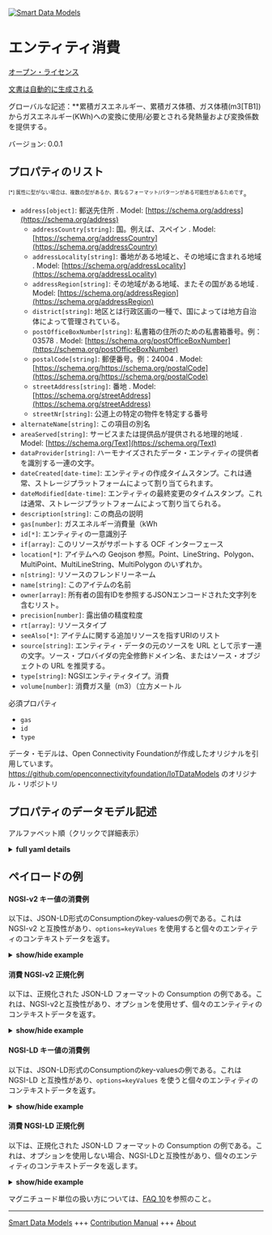 <!-- 10-Header -->    
[![Smart Data Models](https://smartdatamodels.org/wp-content/uploads/2022/01/SmartDataModels_logo.png "Logo")](https://smartdatamodels.org)    
エンティティ消費    
========<!-- /10-Header -->    
<!-- 15-License -->    
[オープン・ライセンス](https://github.com/smart-data-models//dataModel.OCF/blob/master/Consumption/LICENSE.md)    
[文書は自動的に生成される](https://docs.google.com/presentation/d/e/2PACX-1vTs-Ng5dIAwkg91oTTUdt8ua7woBXhPnwavZ0FxgR8BsAI_Ek3C5q97Nd94HS8KhP-r_quD4H0fgyt3/pub?start=false&loop=false&delayms=3000#slide=id.gb715ace035_0_60)    
<!-- /15-License -->    
<!-- 20-Description -->    
グローバルな記述：**累積ガスエネルギー、累積ガス体積、ガス体積(m3[TB1])からガスエネルギー(KWh)への変換に使用/必要とされる発熱量および変換係数を提供する。    
バージョン: 0.0.1    
<!-- /20-Description -->    
<!-- 30-PropertiesList -->    
## プロパティのリスト    
<sup><sub>[*] 属性に型がない場合は、複数の型があるか、異なるフォーマット/パターンがある可能性があるためです</sub></sup>。    
- `address[object]`: 郵送先住所  . Model: [https://schema.org/address](https://schema.org/address)	- `addressCountry[string]`: 国。例えば、スペイン  . Model: [https://schema.org/addressCountry](https://schema.org/addressCountry)    
	- `addressLocality[string]`: 番地がある地域と、その地域に含まれる地域  . Model: [https://schema.org/addressLocality](https://schema.org/addressLocality)    
	- `addressRegion[string]`: その地域がある地域、またその国がある地域  . Model: [https://schema.org/addressRegion](https://schema.org/addressRegion)    
	- `district[string]`: 地区とは行政区画の一種で、国によっては地方自治体によって管理されている。      
	- `postOfficeBoxNumber[string]`: 私書箱の住所のための私書箱番号。例：03578  . Model: [https://schema.org/postOfficeBoxNumber](https://schema.org/postOfficeBoxNumber)    
	- `postalCode[string]`: 郵便番号。例：24004  . Model: [https://schema.org/https://schema.org/postalCode](https://schema.org/https://schema.org/postalCode)    
	- `streetAddress[string]`: 番地  . Model: [https://schema.org/streetAddress](https://schema.org/streetAddress)    
	- `streetNr[string]`: 公道上の特定の物件を特定する番号      
- `alternateName[string]`: この項目の別名  - `areaServed[string]`: サービスまたは提供品が提供される地理的地域  . Model: [https://schema.org/Text](https://schema.org/Text)- `dataProvider[string]`: ハーモナイズされたデータ・エンティティの提供者を識別する一連の文字。  - `dateCreated[date-time]`: エンティティの作成タイムスタンプ。これは通常、ストレージプラットフォームによって割り当てられます。  - `dateModified[date-time]`: エンティティの最終変更のタイムスタンプ。これは通常、ストレージプラットフォームによって割り当てられる。  - `description[string]`: この商品の説明  - `gas[number]`: ガスエネルギー消費量（kWh  - `id[*]`: エンティティの一意識別子  - `if[array]`: このリソースがサポートする OCF インターフェース  - `location[*]`: アイテムへの Geojson 参照。Point、LineString、Polygon、MultiPoint、MultiLineString、MultiPolygon のいずれか。  - `n[string]`: リソースのフレンドリーネーム  - `name[string]`: このアイテムの名前  - `owner[array]`: 所有者の固有IDを参照するJSONエンコードされた文字列を含むリスト。  - `precision[number]`: 露出値の精度粒度  - `rt[array]`: リソースタイプ  - `seeAlso[*]`: アイテムに関する追加リソースを指すURIのリスト  - `source[string]`: エンティティ・データの元のソースを URL として示す一連の文字。ソース・プロバイダの完全修飾ドメイン名、またはソース・オブジェクトの URL を推奨する。  - `type[string]`: NGSIエンティティタイプ。消費  - `volume[number]`: 消費ガス量（m3）（立方メートル  <!-- /30-PropertiesList -->    
<!-- 35-RequiredProperties -->    
必須プロパティ    
- `gas`  - `id`  - `type`  <!-- /35-RequiredProperties -->    
<!-- 40-RequiredProperties -->    
データ・モデルは、Open Connectivity Foundationが作成したオリジナルを引用しています。https://github.com/openconnectivityfoundation/IoTDataModels のオリジナル・リポジトリ    
<!-- /40-RequiredProperties -->    
<!-- 50-DataModelHeader -->    
## プロパティのデータモデル記述    
アルファベット順（クリックで詳細表示）    
<!-- /50-DataModelHeader -->    
<!-- 60-ModelYaml -->    
<details><summary><strong>full yaml details</strong></summary>      
```yaml    
Consumption:      
  description: 'This Resource describes Properties associated with the energy associated with the consumption of natural gasThe gas value is in kilowatt hours [kWh].The volume value is in metres cubed [m3].Provides the cumulative gas energy, the cumulative gas volume and the calorific value and conversion factor used/required to convert from gas volume (m3[TB1]) to gas energy (KWh).'      
  properties:      
    address:      
      description: The mailing address      
      properties:      
        addressCountry:      
          description: 'The country. For example, Spain'      
          type: string      
          x-ngsi:      
            model: https://schema.org/addressCountry      
            type: Property      
        addressLocality:      
          description: 'The locality in which the street address is, and which is in the region'      
          type: string      
          x-ngsi:      
            model: https://schema.org/addressLocality      
            type: Property      
        addressRegion:      
          description: 'The region in which the locality is, and which is in the country'      
          type: string      
          x-ngsi:      
            model: https://schema.org/addressRegion      
            type: Property      
        district:      
          description: 'A district is a type of administrative division that, in some countries, is managed by the local government'      
          type: string      
          x-ngsi:      
            type: Property      
        postOfficeBoxNumber:      
          description: 'The post office box number for PO box addresses. For example, 03578'      
          type: string      
          x-ngsi:      
            model: https://schema.org/postOfficeBoxNumber      
            type: Property      
        postalCode:      
          description: 'The postal code. For example, 24004'      
          type: string      
          x-ngsi:      
            model: https://schema.org/https://schema.org/postalCode      
            type: Property      
        streetAddress:      
          description: The street address      
          type: string      
          x-ngsi:      
            model: https://schema.org/streetAddress      
            type: Property      
        streetNr:      
          description: Number identifying a specific property on a public street      
          type: string      
          x-ngsi:      
            type: Property      
      type: object      
      x-ngsi:      
        model: https://schema.org/address      
        type: Property      
    alternateName:      
      description: An alternative name for this item      
      type: string      
      x-ngsi:      
        type: Property      
    areaServed:      
      description: The geographic area where a service or offered item is provided      
      type: string      
      x-ngsi:      
        model: https://schema.org/Text      
        type: Property      
    dataProvider:      
      description: A sequence of characters identifying the provider of the harmonised data entity      
      type: string      
      x-ngsi:      
        type: Property      
    dateCreated:      
      description: Entity creation timestamp. This will usually be allocated by the storage platform      
      format: date-time      
      type: string      
      x-ngsi:      
        type: Property      
    dateModified:      
      description: Timestamp of the last modification of the entity. This will usually be allocated by the storage platform      
      format: date-time      
      type: string      
      x-ngsi:      
        type: Property      
    description:      
      description: A description of this item      
      type: string      
      x-ngsi:      
        type: Property      
    gas:      
      description: gas energy consumed in kWh      
      minimum: 0      
      readOnly: true      
      type: number      
      x-ngsi:      
        type: Property      
    id:      
      anyOf:      
        - description: Identifier format of any NGSI entity      
          maxLength: 256      
          minLength: 1      
          pattern: ^[\w\-\.\{\}\$\+\*\[\]`|~^@!,:\\]+$      
          type: string      
          x-ngsi:      
            type: Property      
        - description: Identifier format of any NGSI entity      
          format: uri      
          type: string      
          x-ngsi:      
            type: Property      
      description: Unique identifier of the entity      
      x-ngsi:      
        type: Property      
    if:      
      description: The OCF Interfaces supported by this Resource      
      items:      
        enum:      
          - oic.if.r      
          - oic.if.baseline      
        type: string      
      minItems: 1      
      readOnly: true      
      type: array      
      uniqueItems: true      
      x-ngsi:      
        type: Property      
    location:      
      description: 'Geojson reference to the item. It can be Point, LineString, Polygon, MultiPoint, MultiLineString or MultiPolygon'      
      oneOf:      
        - description: Geojson reference to the item. Point      
          properties:      
            bbox:      
              items:      
                type: number      
              minItems: 4      
              type: array      
            coordinates:      
              items:      
                type: number      
              minItems: 2      
              type: array      
            type:      
              enum:      
                - Point      
              type: string      
          required:      
            - type      
            - coordinates      
          title: GeoJSON Point      
          type: object      
          x-ngsi:      
            type: GeoProperty      
        - description: Geojson reference to the item. LineString      
          properties:      
            bbox:      
              items:      
                type: number      
              minItems: 4      
              type: array      
            coordinates:      
              items:      
                items:      
                  type: number      
                minItems: 2      
                type: array      
              minItems: 2      
              type: array      
            type:      
              enum:      
                - LineString      
              type: string      
          required:      
            - type      
            - coordinates      
          title: GeoJSON LineString      
          type: object      
          x-ngsi:      
            type: GeoProperty      
        - description: Geojson reference to the item. Polygon      
          properties:      
            bbox:      
              items:      
                type: number      
              minItems: 4      
              type: array      
            coordinates:      
              items:      
                items:      
                  items:      
                    type: number      
                  minItems: 2      
                  type: array      
                minItems: 4      
                type: array      
              type: array      
            type:      
              enum:      
                - Polygon      
              type: string      
          required:      
            - type      
            - coordinates      
          title: GeoJSON Polygon      
          type: object      
          x-ngsi:      
            type: GeoProperty      
        - description: Geojson reference to the item. MultiPoint      
          properties:      
            bbox:      
              items:      
                type: number      
              minItems: 4      
              type: array      
            coordinates:      
              items:      
                items:      
                  type: number      
                minItems: 2      
                type: array      
              type: array      
            type:      
              enum:      
                - MultiPoint      
              type: string      
          required:      
            - type      
            - coordinates      
          title: GeoJSON MultiPoint      
          type: object      
          x-ngsi:      
            type: GeoProperty      
        - description: Geojson reference to the item. MultiLineString      
          properties:      
            bbox:      
              items:      
                type: number      
              minItems: 4      
              type: array      
            coordinates:      
              items:      
                items:      
                  items:      
                    type: number      
                  minItems: 2      
                  type: array      
                minItems: 2      
                type: array      
              type: array      
            type:      
              enum:      
                - MultiLineString      
              type: string      
          required:      
            - type      
            - coordinates      
          title: GeoJSON MultiLineString      
          type: object      
          x-ngsi:      
            type: GeoProperty      
        - description: Geojson reference to the item. MultiLineString      
          properties:      
            bbox:      
              items:      
                type: number      
              minItems: 4      
              type: array      
            coordinates:      
              items:      
                items:      
                  items:      
                    items:      
                      type: number      
                    minItems: 2      
                    type: array      
                  minItems: 4      
                  type: array      
                type: array      
              type: array      
            type:      
              enum:      
                - MultiPolygon      
              type: string      
          required:      
            - type      
            - coordinates      
          title: GeoJSON MultiPolygon      
          type: object      
          x-ngsi:      
            type: GeoProperty      
      x-ngsi:      
        type: GeoProperty      
    n:      
      description: Friendly name of the Resource      
      maxLength: 64      
      readOnly: true      
      type: string      
      x-ngsi:      
        type: Property      
    name:      
      description: The name of this item      
      type: string      
      x-ngsi:      
        type: Property      
    owner:      
      description: A List containing a JSON encoded sequence of characters referencing the unique Ids of the owner(s)      
      items:      
        anyOf:      
          - description: Identifier format of any NGSI entity      
            maxLength: 256      
            minLength: 1      
            pattern: ^[\w\-\.\{\}\$\+\*\[\]`|~^@!,:\\]+$      
            type: string      
            x-ngsi:      
              type: Property      
          - description: Identifier format of any NGSI entity      
            format: uri      
            type: string      
            x-ngsi:      
              type: Property      
        description: Unique identifier of the entity      
        x-ngsi:      
          type: Property      
      type: array      
      x-ngsi:      
        type: Property      
    precision:      
      description: Accuracy granularity of the exposed value      
      readOnly: true      
      type: number      
      x-ngsi:      
        type: Property      
    rt:      
      description: Resource Type      
      items:      
        enum:      
          - oic.r.gas.consumption      
        maxLength: 64      
        type: string      
      minItems: 1      
      readOnly: true      
      type: array      
      uniqueItems: true      
      x-ngsi:      
        type: Property      
    seeAlso:      
      description: list of uri pointing to additional resources about the item      
      oneOf:      
        - items:      
            format: uri      
            type: string      
          minItems: 1      
          type: array      
        - format: uri      
          type: string      
      x-ngsi:      
        type: Property      
    source:      
      description: 'A sequence of characters giving the original source of the entity data as a URL. Recommended to be the fully qualified domain name of the source provider, or the URL to the source object'      
      type: string      
      x-ngsi:      
        type: Property      
    type:      
      description: NGSI entity type. It has to be Consumption      
      enum:      
        - Consumption      
      type: string      
      x-ngsi:      
        type: Property      
    volume:      
      description: gas volume consumed in m3 (metres cubed)      
      minimum: 0      
      readOnly: true      
      type: number      
      x-ngsi:      
        type: Property      
  required:      
    - gas      
    - id      
    - type      
  type: object      
  x-derived-from: https://raw.githubusercontent.com/openconnectivityfoundation/IoTDataModels/master/GasConsumptionResURI.swagger.json      
  x-disclaimer: 'Redistribution and use in source and binary forms, with or without modification, are permitted  provided that the license conditions are met. Copyleft (c) 2022 Contributors to Smart Data Models Program'      
  x-license-url: https://github.com/smart-data-models/dataModel.OCF/blob/master/Consumption/LICENSE.md      
  x-model-schema: https://smart-data-models.github.io/dataModel.OCF/Consumption/schema.json      
  x-model-tags: OCF      
  x-version: 0.0.1      
```    
</details>      
<!-- /60-ModelYaml -->    
<!-- 70-MiddleNotes -->    
<!-- /70-MiddleNotes -->    
<!-- 80-Examples -->    
## ペイロードの例    
#### NGSI-v2 キー値の消費例    
以下は、JSON-LD形式のConsumptionのkey-valuesの例である。これは NGSI-v2 と互換性があり、`options=keyValues` を使用すると個々のエンティティのコンテキストデータを返す。    
<details><summary><strong>show/hide example</strong></summary>      
```json  
{  
  "id": "urn:ngsi-ld:Consumption:id:GQEJ:48764759",  
  "dateCreated": "1979-07-06T09:36:23Z",  
  "dateModified": "2021-06-07T14:46:20Z",  
  "source": "Son would mouth relate own chair bett",  
  "name": "Tend employee source nature add rest. Report size personal partner stock four. Region as true develop sound cen",  
  "alternateName": "Before year thems",  
  "description": "Wonder employee attorney quickly candidate change although bag.",  
  "dataProvider": "Study modern miss dog Democrat quickly. Often late produce you true soldier. Food break on",  
  "owner": [  
    "urn:ngsi-ld:Consumption:items:KNBD:33041352",  
    "urn:ngsi-ld:Consumption:items:DUGT:23098910"  
  ],  
  "seeAlso": [  
    "urn:ngsi-ld:Consumption:items:AGFW:91615109"  
  ],  
  "location": {  
    "type": "Point",  
    "coordinates": [  
      -56.7421445,  
      77.286609  
    ]  
  },  
  "address": {  
    "streetAddress": "View age international bi",  
    "addressLocality": "Others record hospital. Grow rule stuff truth college. Whom around put suddenly garden.",  
    "addressRegion": "Others kind company likely. Tonight themselves true power home price.",  
    "addressCountry": "Real leader bad school name care several. Good explain grow water plant",  
    "postalCode": "Stock ball organization rec",  
    "postOfficeBoxNumber": "Those traditional page a although for study. Speak themselves speech. Nature white without study candidate.",  
    "streetNr": "Wear individual about add senior woman.",  
    "district": "Best budget power them evidence without beyond take. Physical against trial son break either. Stage population boy child surface amount d"  
  },  
  "areaServed": "Fire happen nothing support suffer which parent. Republic",  
  "rt": [  
    "oic.r.gas.consumption"  
  ],  
  "if": [  
    "oic.if.r"  
  ],  
  "n": "Four smile responsibi",  
  "gas": 879.0,  
  "precision": 995.8,  
  "volume": 644.7,  
  "type": "Consumption"  
}  
```  
</details>    
#### 消費 NGSI-v2 正規化例    
以下は、正規化された JSON-LD フォーマットの Consumption の例である。これは、NGSI-v2と互換性があり、オプションを使用せず、個々のエンティティのコンテキストデータを返す。    
<details><summary><strong>show/hide example</strong></summary>      
```json  
{  
  "id": "urn:ngsi-ld:Consumption:id:GQEJ:48764759",  
  "dateCreated": {  
    "type": "DateTime",  
    "value": "1979-07-06T09:36:23Z"  
  },  
  "dateModified": {  
    "type": "DateTime",  
    "value": "2021-06-07T14:46:20Z"  
  },  
  "source": {  
    "type": "Text",  
    "value": "Son would mouth relate own chair bett"  
  },  
  "name": {  
    "type": "Text",  
    "value": "Tend employee source nature add rest. Report size personal partner stock four. Region as true develop sound cen"  
  },  
  "alternateName": {  
    "type": "Text",  
    "value": "Before year thems"  
  },  
  "description": {  
    "type": "Text",  
    "value": "Wonder employee attorney quickly candidate change although bag."  
  },  
  "dataProvider": {  
    "type": "Text",  
    "value": "Study modern miss dog Democrat quickly. Often late produce you true soldier. Food break on"  
  },  
  "owner": {  
    "type": "StructuredValue",  
    "value": [  
      "urn:ngsi-ld:Consumption:items:KNBD:33041352",  
      "urn:ngsi-ld:Consumption:items:DUGT:23098910"  
    ]  
  },  
  "seeAlso": {  
    "type": "StructuredValue",  
    "value": [  
      "urn:ngsi-ld:Consumption:items:AGFW:91615109"  
    ]  
  },  
  "location": {  
    "type": "geo:json",  
    "value": {  
      "type": "Point",  
      "coordinates": [  
        -56.7421445,  
        77.286609  
      ]  
    }  
  },  
  "address": {  
    "type": "StructuredValue",  
    "value": {  
      "streetAddress": "View age international bi",  
      "addressLocality": "Others record hospital. Grow rule stuff truth college. Whom around put suddenly garden.",  
      "addressRegion": "Others kind company likely. Tonight themselves true power home price.",  
      "addressCountry": "Real leader bad school name care several. Good explain grow water plant",  
      "postalCode": "Stock ball organization rec",  
      "postOfficeBoxNumber": "Those traditional page a although for study. Speak themselves speech. Nature white without study candidate.",  
      "streetNr": "Wear individual about add senior woman.",  
      "district": "Best budget power them evidence without beyond take. Physical against trial son break either. Stage population boy child surface amount d"  
    }  
  },  
  "areaServed": {  
    "type": "Text",  
    "value": "Fire happen nothing support suffer which parent. Republic"  
  },  
  "rt": {  
    "type": "StructuredValue",  
    "value": [  
      "oic.r.gas.consumption"  
    ]  
  },  
  "if": {  
    "type": "StructuredValue",  
    "value": [  
      "oic.if.r"  
    ]  
  },  
  "n": {  
    "type": "Text",  
    "value": "Four smile responsibi"  
  },  
  "gas": {  
    "type": "Number",  
    "value": 879.0  
  },  
  "precision": {  
    "type": "Number",  
    "value": 995.8  
  },  
  "volume": {  
    "type": "Number",  
    "value": 644.7  
  },  
  "type": "Consumption"  
}  
```  
</details>    
#### NGSI-LD キー値の消費例    
以下は、JSON-LD形式のConsumptionのkey-valuesの例である。これは NGSI-LD と互換性があり、`options=keyValues` を使うと個々のエンティティのコンテキストデータを返す。    
<details><summary><strong>show/hide example</strong></summary>      
```json  
{  
  "id": "urn:ngsi-ld:Consumption:id:GQEJ:48764759",  
  "dateCreated": "1979-07-06T09:36:23Z",  
  "dateModified": "2021-06-07T14:46:20Z",  
  "source": "Son would mouth relate own chair bett",  
  "name": "Tend employee source nature add rest. Report size personal partner stock four. Region as true develop sound cen",  
  "alternateName": "Before year thems",  
  "description": "Wonder employee attorney quickly candidate change although bag.",  
  "dataProvider": "Study modern miss dog Democrat quickly. Often late produce you true soldier. Food break on",  
  "owner": [  
    "urn:ngsi-ld:Consumption:items:KNBD:33041352",  
    "urn:ngsi-ld:Consumption:items:DUGT:23098910"  
  ],  
  "seeAlso": [  
    "urn:ngsi-ld:Consumption:items:AGFW:91615109"  
  ],  
  "location": {  
    "type": "Point",  
    "coordinates": [  
      -56.7421445,  
      77.286609  
    ]  
  },  
  "address": {  
    "streetAddress": "View age international bi",  
    "addressLocality": "Others record hospital. Grow rule stuff truth college. Whom around put suddenly garden.",  
    "addressRegion": "Others kind company likely. Tonight themselves true power home price.",  
    "addressCountry": "Real leader bad school name care several. Good explain grow water plant",  
    "postalCode": "Stock ball organization rec",  
    "postOfficeBoxNumber": "Those traditional page a although for study. Speak themselves speech. Nature white without study candidate.",  
    "streetNr": "Wear individual about add senior woman.",  
    "district": "Best budget power them evidence without beyond take. Physical against trial son break either. Stage population boy child surface amount d"  
  },  
  "areaServed": "Fire happen nothing support suffer which parent. Republic",  
  "rt": [  
    "oic.r.gas.consumption"  
  ],  
  "if": [  
    "oic.if.r"  
  ],  
  "n": "Four smile responsibi",  
  "gas": 879.0,  
  "precision": 995.8,  
  "volume": 644.7,  
  "type": "Consumption",  
  "@context": [  
    "https://smartdatamodels.org/context.jsonld"  
  ]  
}  
```  
</details>    
#### 消費 NGSI-LD 正規化例    
以下は、正規化された JSON-LD フォーマットの Consumption の例である。これは、オプションを使用しない場合、NGSI-LDと互換性があり、個々のエンティティのコンテキストデータを返します。    
<details><summary><strong>show/hide example</strong></summary>      
```json  
{  
    "id": "urn:ngsi-ld:Consumption:id:GQEJ:48764759",  
    "dateCreated": {  
        "type": "Property",  
        "value": {  
            "@type": "DateTime",  
            "@value": "1979-07-06T09:36:23Z"  
        }  
    },  
    "dateModified": {  
        "type": "Property",  
        "value": {  
            "@type": "DateTime",  
            "@value": "2021-06-07T14:46:20Z"  
        }  
    },  
    "source": {  
        "type": "Property",  
        "value": "Son would mouth relate own chair bett"  
    },  
    "name": {  
        "type": "Property",  
        "value": "Tend employee source nature add rest. Report size personal partner stock four. Region as true develop sound cen"  
    },  
    "alternateName": {  
        "type": "Property",  
        "value": "Before year thems"  
    },  
    "description": {  
        "type": "Property",  
        "value": "Wonder employee attorney quickly candidate change although bag."  
    },  
    "dataProvider": {  
        "type": "Property",  
        "value": "Study modern miss dog Democrat quickly. Often late produce you true soldier. Food break on"  
    },  
    "owner": {  
        "type": "Property",  
        "value": [  
            "urn:ngsi-ld:Consumption:items:KNBD:33041352",  
            "urn:ngsi-ld:Consumption:items:DUGT:23098910"  
        ]  
    },  
    "seeAlso": {  
        "type": "Property",  
        "value": [  
            "urn:ngsi-ld:Consumption:items:AGFW:91615109"  
        ]  
    },  
    "location": {  
        "type": "GeoProperty",  
        "value": {  
            "type": "Point",  
            "coordinates": [  
                -56.7421445,  
                77.286609  
            ]  
        }  
    },  
    "address": {  
        "type": "Property",  
        "value": {  
            "streetAddress": "View age international bi",  
            "addressLocality": "Others record hospital. Grow rule stuff truth college. Whom around put suddenly garden.",  
            "addressRegion": "Others kind company likely. Tonight themselves true power home price.",  
            "addressCountry": "Real leader bad school name care several. Good explain grow water plant",  
            "postalCode": "Stock ball organization rec",  
            "postOfficeBoxNumber": "Those traditional page a although for study. Speak themselves speech. Nature white without study candidate.",  
            "streetNr": "Wear individual about add senior woman.",  
            "district": "Best budget power them evidence without beyond take. Physical against trial son break either. Stage population boy child surface amount d"  
        }  
    },  
    "areaServed": {  
        "type": "Property",  
        "value": "Fire happen nothing support suffer which parent. Republic"  
    },  
    "rt": {  
        "type": "Property",  
        "value": [  
            "oic.r.gas.consumption"  
        ]  
    },  
    "if": {  
        "type": "Property",  
        "value": [  
            "oic.if.r"  
        ]  
    },  
    "n": {  
        "type": "Property",  
        "value": "Four smile responsibi"  
    },  
    "gas": {  
        "type": "Property",  
        "value": 879.0  
    },  
    "precision": {  
        "type": "Property",  
        "value": 995.8  
    },  
    "volume": {  
        "type": "Property",  
        "value": 644.7  
    },  
    "type": "Consumption",  
    "@context": [  
        "https://smartdatamodels.org/context.jsonld"  
    ]  
}  
```  
</details><!-- /80-Examples -->    
<!-- 90-FooterNotes -->    
<!-- /90-FooterNotes -->    
<!-- 95-Units -->    
マグニチュード単位の扱い方については、[FAQ 10](https://smartdatamodels.org/index.php/faqs/)を参照のこと。    
<!-- /95-Units -->    
<!-- 97-LastFooter -->    
---    
[Smart Data Models](https://smartdatamodels.org) +++ [Contribution Manual](https://bit.ly/contribution_manual) +++ [About](https://bit.ly/Introduction_SDM)<!-- /97-LastFooter -->    
